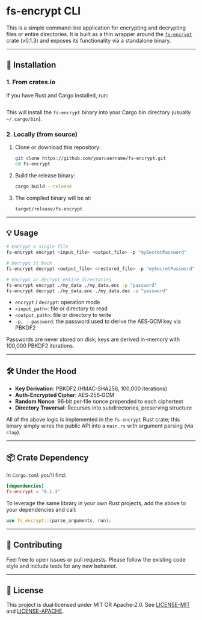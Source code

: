 # fs-encrypt CLI

This is a simple command‑line application for encrypting and decrypting files or entire directories. It is built as a thin wrapper around the [`fs-encrypt`](https://crates.io/crates/fs-encrypt) crate (v0.1.3) and exposes its functionality via a standalone binary.

---

## 🚀 Installation

### 1. From crates.io

If you have Rust and Cargo installed, run:

```bash\cargo install fs-encrypt@0.1.3
```

This will install the `fs-encrypt` binary into your Cargo bin directory (usually `~/.cargo/bin`).

### 2. Locally (from source)

1. Clone or download this repository:
   ```bash
   git clone https://github.com/yourusername/fs-encrypt.git
   cd fs-encrypt
   ```
2. Build the release binary:
   ```bash
   cargo build --release
   ```
3. The compiled binary will be at:
   ```text
   target/release/fs-encrypt
   ```

---

## 💡 Usage

```bash
# Encrypt a single file
fs-encrypt encrypt <input_file> <output_file> -p "mySecretPassword"

# Decrypt it back
fs-encrypt decrypt <output_file> <restored_file> -p "mySecretPassword"

# Encrypt or decrypt entire directories
fs-encrypt encrypt ./my_data ./my_data.enc -p "password"
fs-encrypt decrypt ./my_data.enc ./my_data.dec -p "password"
```

- `encrypt` / `decrypt`: operation mode
- `<input_path>`: file or directory to read
- `<output_path>`: file or directory to write
- `-p, --password`: the password used to derive the AES‑GCM key via PBKDF2

Passwords are never stored on disk; keys are derived in-memory with 100,000 PBKDF2 iterations.

---

## 🛠️ Under the Hood

- **Key Derivation**: PBKDF2 (HMAC‑SHA256, 100,000 iterations)
- **Auth‑Encrypted Cipher**: AES‑256‑GCM
- **Random Nonce**: 96‑bit per‑file nonce prepended to each ciphertext
- **Directory Traversal**: Recurses into subdirectories, preserving structure

All of the above logic is implemented in the `fs-encrypt` Rust crate; this binary simply wires the public API into a `main.rs` with argument parsing (via `clap`).

---

## 📦 Crate Dependency

In `Cargo.toml` you’ll find:

```toml
[dependencies]
fs-encrypt = "0.1.3"
```

To leverage the same library in your own Rust projects, add the above to your dependencies and call:

```rust
use fs_encrypt::{parse_arguments, run};
```

---

## 🤝 Contributing

Feel free to open issues or pull requests. Please follow the existing code style and include tests for any new behavior.

---

## 📜 License

This project is dual‑licensed under MIT OR Apache‑2.0. See [LICENSE-MIT](LICENSE-MIT) and [LICENSE-APACHE](LICENSE-APACHE).

